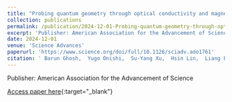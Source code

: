 ```yaml
---
title: "Probing quantum geometry through optical conductivity and magnetic circular dichroism"
collection: publications
permalink: /publication/2024-12-01-Probing-quantum-geometry-through-optical-conductivity-and-magnetic-circular-dichroism
excerpt: 'Publisher: American Association for the Advancement of Science'
date: 2024-12-01
venue: 'Science Advances'
paperurl: 'https://www.science.org/doi/full/10.1126/sciadv.ado1761'
citation: ' Barun Ghosh,  Yugo Onishi,  Su-Yang Xu,  Hsin Lin,  Liang Fu,  Arun Bansil, &quot;Probing quantum geometry through optical conductivity and magnetic circular dichroism.&quot; Science Advances, 2024.'
---
```

Publisher: American Association for the Advancement of Science

[Access paper here](https://www.science.org/doi/full/10.1126/sciadv.ado1761){:target="_blank"}

